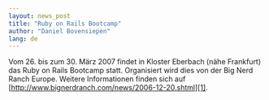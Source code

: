 ```yaml
---
layout: news_post
title: "Ruby on Rails Bootcamp"
author: "Daniel Bovensiepen"
lang: de
---
```


Vom 26. bis zum 30. März 2007 findet in Kloster Eberbach (nähe
Frankfurt) das Ruby on Rails Bootcamp statt. Organisiert wird dies von
der Big Nerd Ranch Europe. Weitere Informationen finden sich auf
[http://www.bignerdranch.com/news/2006-12-20.shtml][1].



[1]: http://www.bignerdranch.com/news/2006-12-20.shtml

